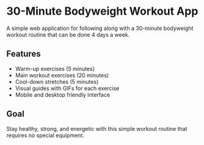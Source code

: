 # 30-Minute Bodyweight Workout App

A simple web application for following along with a 30-minute bodyweight workout routine that can be done 4 days a week.

## Features

- Warm-up exercises (5 minutes)
- Main workout exercises (20 minutes)
- Cool-down stretches (5 minutes)
- Visual guides with GIFs for each exercise
- Mobile and desktop friendly interface

## Goal

Stay healthy, strong, and energetic with this simple workout routine that requires no special equipment. 